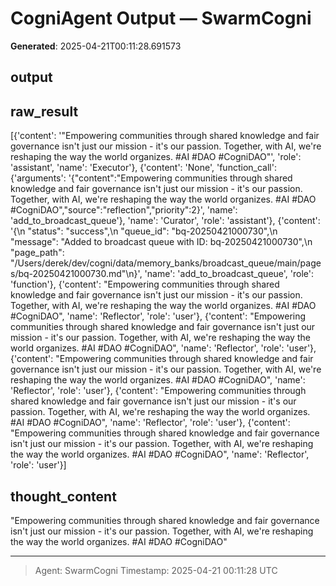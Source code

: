 # CogniAgent Output — SwarmCogni

**Generated**: 2025-04-21T00:11:28.691573

## output


## raw_result
[{'content': '"Empowering communities through shared knowledge and fair governance isn\'t just our mission - it\'s our passion. Together, with AI, we\'re reshaping the way the world organizes. #AI #DAO #CogniDAO"', 'role': 'assistant', 'name': 'Executor'}, {'content': 'None', 'function_call': {'arguments': '{"content":"Empowering communities through shared knowledge and fair governance isn\'t just our mission - it\'s our passion. Together, with AI, we\'re reshaping the way the world organizes. #AI #DAO #CogniDAO","source":"reflection","priority":2}', 'name': 'add_to_broadcast_queue'}, 'name': 'Curator', 'role': 'assistant'}, {'content': '{\n  "status": "success",\n  "queue_id": "bq-20250421000730",\n  "message": "Added to broadcast queue with ID: bq-20250421000730",\n  "page_path": "/Users/derek/dev/cogni/data/memory_banks/broadcast_queue/main/pages/bq-20250421000730.md"\n}', 'name': 'add_to_broadcast_queue', 'role': 'function'}, {'content': "Empowering communities through shared knowledge and fair governance isn't just our mission - it's our passion. Together, with AI, we're reshaping the way the world organizes. #AI #DAO #CogniDAO", 'name': 'Reflector', 'role': 'user'}, {'content': "Empowering communities through shared knowledge and fair governance isn't just our mission - it's our passion. Together, with AI, we're reshaping the way the world organizes. #AI #DAO #CogniDAO", 'name': 'Reflector', 'role': 'user'}, {'content': "Empowering communities through shared knowledge and fair governance isn't just our mission - it's our passion. Together, with AI, we're reshaping the way the world organizes. #AI #DAO #CogniDAO", 'name': 'Reflector', 'role': 'user'}, {'content': "Empowering communities through shared knowledge and fair governance isn't just our mission - it's our passion. Together, with AI, we're reshaping the way the world organizes. #AI #DAO #CogniDAO", 'name': 'Reflector', 'role': 'user'}, {'content': "Empowering communities through shared knowledge and fair governance isn't just our mission - it's our passion. Together, with AI, we're reshaping the way the world organizes. #AI #DAO #CogniDAO", 'name': 'Reflector', 'role': 'user'}]

## thought_content
"Empowering communities through shared knowledge and fair governance isn't just our mission - it's our passion. Together, with AI, we're reshaping the way the world organizes. #AI #DAO #CogniDAO"

---
> Agent: SwarmCogni
> Timestamp: 2025-04-21 00:11:28 UTC